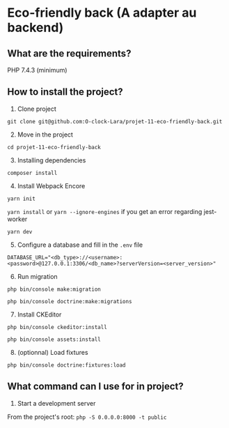 # Eco-friendly back (A adapter au backend)

## What are the requirements?

PHP 7.4.3 (minimum)

## How to install the project?

1. Clone project

`git clone git@github.com:O-clock-Lara/projet-11-eco-friendly-back.git`

2. Move in the project

`cd projet-11-eco-friendly-back`

3. Installing dependencies

`composer install`

4. Install Webpack Encore

`yarn init`

`yarn install` or `yarn --ignore-engines` if you get an error regarding jest-worker

`yarn dev`

5. Configure a database and fill in the `.env` file

`DATABASE_URL="<db_type>://<username>:<password>@127.0.0.1:3306/<db_name>?serverVersion=<server_version>"`

6. Run migration

`php bin/console make:migration`

`php bin/console doctrine:make:migrations`

7. Install CKEditor

`php bin/console ckeditor:install`

`php bin/console assets:install`

8. (optionnal) Load fixtures

`php bin/console doctrine:fixtures:load`

## What command can I use for in project?

1. Start a development server

From the project's root: `php -S 0.0.0.0:8000 -t public`
